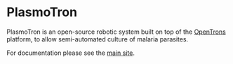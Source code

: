 # PlasmoTron
 PlasmoTron is an open-source robotic system built on top of the [OpenTrons](https://opentrons.com/) platform, to allow semi-automated culture of malaria parasites.
 

For documentation please see the [main site](http://plasmotron.org).
